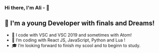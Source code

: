 ### Hi there, I'm Ali -  👋



## 📌 I'm a young Developer with finals and Dreams!

- 📌 I code with VSC and VSC 2019 and sometimes with Atom!
- 📝 I’m coding with React JS, JavaScript, Python and Lua !
- 🎓  I’m looking forward to finish my scool and to beginn to study.







